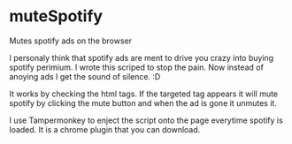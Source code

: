 # muteSpotify
Mutes spotify ads on the browser

I personaly think that spotify ads are ment to drive you crazy into buying spotify perimium. I wrote this scriped to stop the pain.
Now instead of anoying ads I get the sound of silence. :D

It works by checking the html tags. If the targeted tag appears it will mute spotify by clicking the mute button and when the ad is
gone it unmutes it. 

I use Tampermonkey to enject the script onto the page everytime spotify is loaded. It is a chrome plugin that you can download.
